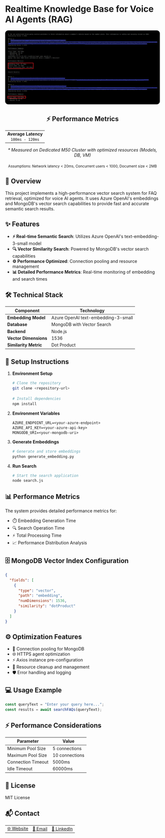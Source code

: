 # Realtime Knowledge Base for Voice AI Agents (RAG)

<div align="center">
  <img src="assets/screenshot.png" alt="Performance Metrics Screenshot" width="800"/>

  <div align="center">
    <h2>⚡ Performance Metrics</h2>
    <table>
      <tr>
        <td align="center">
          <strong>Average Latency</strong><br>
          <code>100ms - 120ms</code>
        </td>
      </tr>
    </table>
    <p><em>* Measured on Dedicated M50 Cluster with optimized resources (Models, DB, VM)</em></p>
    <p><sub>Assumptions: Network latency < 20ms, Concurrent users < 1000, Document size < 2MB</sub></p>
  </div>
</div>

## 🎯 Overview

This project implements a high-performance vector search system for FAQ retrieval, optimized for voice AI agents. It uses Azure OpenAI's embeddings and MongoDB's vector search capabilities to provide fast and accurate semantic search results.

## ✨ Features

- **⚡ Real-time Semantic Search**: Utilizes Azure OpenAI's text-embedding-3-small model
- **🔍 Vector Similarity Search**: Powered by MongoDB's vector search capabilities
- **⚙️ Performance Optimized**: Connection pooling and resource management
- **📊 Detailed Performance Metrics**: Real-time monitoring of embedding and search times

## 🛠️ Technical Stack

| Component | Technology |
|-----------|------------|
| **Embedding Model** | Azure OpenAI text-embedding-3-small |
| **Database** | MongoDB with Vector Search |
| **Backend** | Node.js |
| **Vector Dimensions** | 1536 |
| **Similarity Metric** | Dot Product |

## 🚀 Setup Instructions

1. **Environment Setup**
   ```bash
   # Clone the repository
   git clone <repository-url>
   
   # Install dependencies
   npm install
   ```

2. **Environment Variables**
   ```env
   AZURE_ENDPOINT_URL=<your-azure-endpoint>
   AZURE_API_KEY=<your-azure-api-key>
   MONGODB_URI=<your-mongodb-uri>
   ```

3. **Generate Embeddings**
   ```bash
   # Generate and store embeddings
   python generate_embedding.py
   ```

4. **Run Search**
   ```bash
   # Start the search application
   node search.js
   ```

## 📊 Performance Metrics

The system provides detailed performance metrics for:
- ⏱️ Embedding Generation Time
- 🔍 Search Operation Time
- ⚡ Total Processing Time
- 📈 Performance Distribution Analysis

## 🗄️ MongoDB Vector Index Configuration

```json
{
  "fields": [
    {
      "type": "vector",
      "path": "embedding",
      "numDimensions": 1536,
      "similarity": "dotProduct"
    }
  ]
}
```

## ⚙️ Optimization Features

- 🔄 Connection pooling for MongoDB
- 🌐 HTTPS agent optimization
- ⚡ Axios instance pre-configuration
- 🧹 Resource cleanup and management
- 🛡️ Error handling and logging

## 💻 Usage Example

```javascript
const queryText = "Enter your query here...";
const results = await searchFAQs(queryText);
```

## ⚡ Performance Considerations

| Parameter | Value |
|-----------|--------|
| Minimum Pool Size | 5 connections |
| Maximum Pool Size | 10 connections |
| Connection Timeout | 5000ms |
| Idle Timeout | 60000ms |

## 📄 License

MIT License

## 📬 Contact

<div align="center">
  <table>
    <tr>
      <td align="center">
        <a href="https://shivsingh.com">🌐 Website</a>
      </td>
      <td align="center">
        <a href="mailto:hi@shivsingh.com">📧 Email</a>
      </td>
      <td align="center">
        <a href="https://linkedin.com/in/shivsinghin">👥 LinkedIn</a>
      </td>
    </tr>
  </table>
</div>